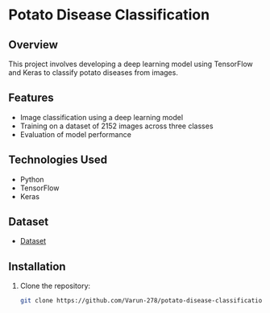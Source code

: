 # Potato Disease Classification

## Overview
This project involves developing a deep learning model using TensorFlow and Keras to classify potato diseases from images.

## Features
- Image classification using a deep learning model
- Training on a dataset of 2152 images across three classes
- Evaluation of model performance

## Technologies Used
- Python
- TensorFlow
- Keras

## Dataset
- [Dataset](https://www.kaggle.com/datasets/arjuntejaswi/plant-village)

## Installation
1. Clone the repository:
   ```bash
   git clone https://github.com/Varun-278/potato-disease-classification.git

